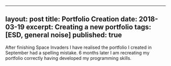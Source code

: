 ----
layout: post
title: Portfolio Creation
date: 2018-03-19
excerpt: Creating a new portfolio
tags: [ESD, general noise]
published: true
----

After finishing Space Invaders I have realised the portfolio I created in September
had a spelling mistake. 6 months later I am recreating my portfolio correctly having
developed my programming skills.
